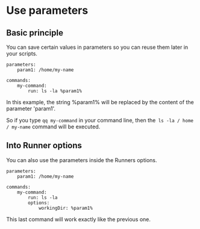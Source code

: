 # Use parameters

## Basic principle

You can save certain values in parameters so you can reuse them later in your scripts.

```
parameters:
    param1: /home/my-name

commands:
    my-command:
        run: ls -la %param1%
```

In this example, the string %param1% will be replaced by the content of the parameter 'param1'.

So if you type `qq my-command` in your command line, then the` ls -la / home / my-name` command will be executed.

## Into Runner options

You can also use the parameters inside the Runners options.

```
parameters:
    param1: /home/my-name

commands:
    my-command:
        run: ls -la
        options:
            workingDir: %param1% 
```

This last command will work exactly like the previous one.
